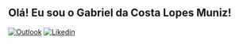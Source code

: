 ## Olá! Eu sou o Gabriel da Costa Lopes Muniz!

[![Outlook](https://img.shields.io/badge/Microsoft_Outlook-0078D4?style=for-the-badge&logo=microsoft-outlook&logoColor=white)](https://criarmeulink.com.br/u/1714868231)
[![Likedin](https://img.shields.io/badge/LinkedIn-0077B5?style=for-the-badge&logo=linkedin&logoColor=white)](linkedin.com/in/gabielmuniz)
